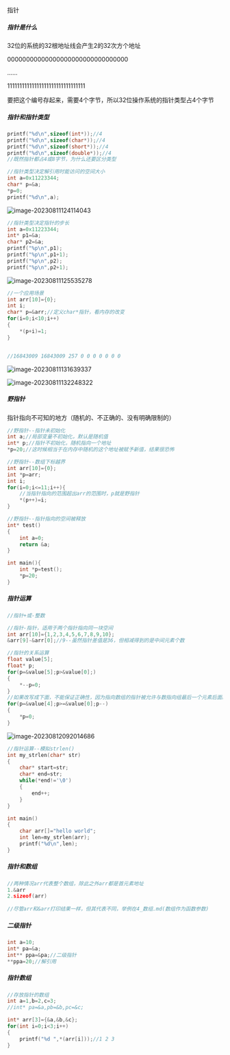 指针

##### 指针是什么

32位的系统的32根地址线会产生2的32次方个地址

00000000000000000000000000000000

……

11111111111111111111111111111111

要把这个编号存起来，需要4个字节，所以32位操作系统的指针类型占4个字节



##### 指针和指针类型

```c
printf("%d\n",sizeof(int*));//4
printf("%d\n",sizeof(char*));//4
printf("%d\n",sizeof(short*));//4
printf("%d\n",sizeof(double*));//4
//既然指针都占4或8字节，为什么还要区分类型
```

```c
//指针类型决定解引用时能访问的空间大小
int a=0x11223344;
char* p=&a;
*p=0;
printf("%d\n",a);
```

<img src="C:\Users\cyl\AppData\Roaming\Typora\typora-user-images\image-20230811124114043.png" alt="image-20230811124114043"  />



```c
//指针类型决定指针的步长
int a=0x11223344;
int* p1=&a;
char* p2=&a;
printf("%p\n",p1);
printf("%p\n",p1+1);
printf("%p\n",p2);
printf("%p\n",p2+1);
```

![image-20230811125535278](C:\Users\cyl\AppData\Roaming\Typora\typora-user-images\image-20230811125535278.png)

```c
//一个应用场景
int arr[10]={0};
int i;
char* p=&arr;//定义char*指针，看内存的改变
for(i=0;i<10;i++)
{
    *(p+i)=1;
}


//16843009 16843009 257 0 0 0 0 0 0 0
```

![image-20230811131639337](C:\Users\cyl\AppData\Roaming\Typora\typora-user-images\image-20230811131639337.png)

![image-20230811132248322](C:\Users\cyl\AppData\Roaming\Typora\typora-user-images\image-20230811132248322.png)



##### 野指针

指针指向不可知的地方（随机的、不正确的、没有明确限制的）

```c
//野指针--指针未初始化
int a;//局部变量不初始化，默认是随机值
int* p;//指针不初始化，随机指向一个地址
*p=20;//这时候相当于在内存中随机的这个地址被赋予新值，结果很恐怖
```

```c
//野指针--数组下标越界
int arr[10]={0};
int *p=arr;
int i;
for(i=0;i<=11;i++){
    //当指针指向的范围超出arr的范围时，p就是野指针
    *(p++)=i;
}
```

```c
//野指针--指针指向的空间被释放
int* test()
{
    int a=0;
    return &a;
}

int main(){
    int *p=test();
    *p=20;
}
```



##### 指针运算

```c
//指针+或-整数

//指针-指针，适用于两个指针指向同一块空间
int arr[10]={1,2,3,4,5,6,7,8,9,10};
&arr[9]-&arr[0];//9--虽然指针差值是36，但相减得到的是中间元素个数

//指针的关系运算
float value[5];
float* p;
for(p=&value[5];p>&value[0];)
{
    *--p=0;
}
//如果改写成下面，不能保证正确性，因为指向数组的指针被允许与数指向组最后一个元素后面的那个内存空间的指针作比较，但不允许与指向数组第一个元素前面那个内存空间的指针作比较
for(p=&value[4];p>=&value[0];p--)
{
    *p=0;
}
```

![image-20230812092014686](C:\Users\cyl\AppData\Roaming\Typora\typora-user-images\image-20230812092014686.png)

```c
//指针运算--模拟strlen()
int my_strlen(char* str)
{
    char* start=str;
    char* end=str;
    while(*end!='\0')
    {
        end++;
    }
}

int main()
{
    char arr[]="hello world";
    int len=my_strlen(arr);
    printf("%d\n",len);
}
```



##### 指针和数组

```c
//两种情况arr代表整个数组，除此之外arr都是首元素地址
1.&arr
2.sizeof(arr)
    
//尽管arr和&arr打印结果一样，但其代表不同，举例在4_数组.md(数组作为函数参数)
```

##### 二级指针

```c
int a=10;
int* pa=&a;
int** ppa=&pa;//二级指针
**ppa=20;//解引用
```

##### 指针数组

```c
//存放指针的数组
int a=1,b=2,c=3;
//int* pa=&a,pb=&b,pc=&c;

int* arr[3]={&a,&b,&c};
for(int i=0;i<3;i++)
{
    printf("%d ",*(arr[i]));//1 2 3
}
```

